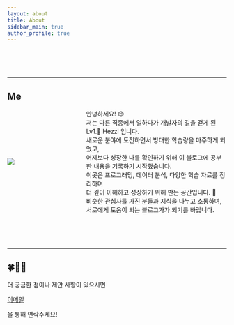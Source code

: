 ```yaml
---
layout: about
title: About
sidebar_main: true
author_profile: true
---
```


<br><br><br>

---

## Me

<div style="display: flex; align-items: center;">
  <div style="flex: 1;">
    <img src="https://github.com/user-attachments/assets/8c2dc4b2-0908-4868-a3d4-8707b1559ff6" style="max-width: 100%;">
  </div>
  <div style="flex: 2; padding-left: 20px;">
    안녕하세요! 😊 <br>
    저는 다른 직종에서 일하다가 개발자의 길을 걷게 된 Lv1.🌱 Hezzi 입니다.<br>
    새로운 분야에 도전하면서 방대한 학습량을 마주하게 되었고, <br>
    어제보다 성장한 나를 확인하기 위해 이 블로그에 공부한 내용을 기록하기 시작했습니다.<br>
    이곳은 프로그래밍, 데이터 분석, 다양한 학습 자료를 정리하며 <br>
    더 깊이 이해하고 성장하기 위해 만든 공간입니다. 🍒<br>
    비슷한 관심사를 가진 분들과 지식을 나누고 소통하며, <br>
    서로에게 도움이 되는 블로그가가 되기를 바랍니다.<br>
  </div>
</div>

<br><br><br>

---

## 🍀👩‍💻

더 궁금한 점이나 제안 사항이 있으시면 <html>
  <head>
    <meta charset="utf-8">
  </head> 
  <body>
    <p> <a href="mailto:yellowjerri@gmail.com" 
          title="메일 보내기">이메일</a></p>
  </body>
</html> 을 통해 연락주세요!